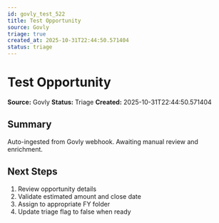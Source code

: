 ```yaml
---
id: govly_test_522
title: Test Opportunity
source: Govly
triage: true
created_at: 2025-10-31T22:44:50.571404
status: triage
---
```


# Test Opportunity

**Source:** Govly
**Status:** Triage
**Created:** 2025-10-31T22:44:50.571404

## Summary

Auto-ingested from Govly webhook. Awaiting manual review and enrichment.

## Next Steps

1. Review opportunity details
2. Validate estimated amount and close date
3. Assign to appropriate FY folder
4. Update triage flag to false when ready
